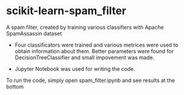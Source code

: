 # scikit-learn-spam_filter
A spam filter, created by training various classifiers with Apache SpamAssassin dataset


- Four classificators were trained and various metrices
were used to obtain information about them. Better parameters were found for DecisionTreeClassifier and small impovement was made.

- Jupyter Notebook was used for writing the code.

To run the code, simply open spam_filter.ipynb and see results at the bottom
